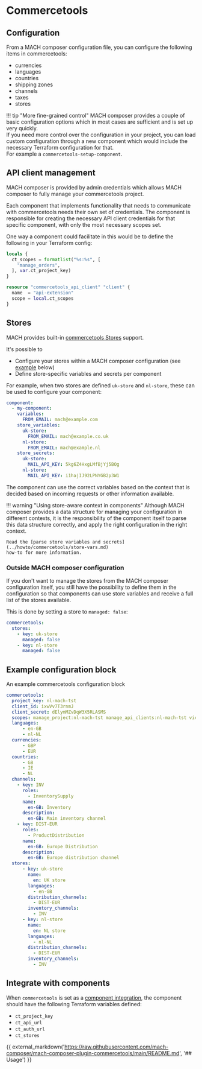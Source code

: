 # Commercetools

## Configuration

From a MACH composer configuration file, you can configure the following items
in commercetools:

- currencies
- languages
- countries
- shipping zones
- channels
- taxes
- stores

!!! tip "More fine-grained control"
    MACH composer provides a couple of basic configuration options which in most
    cases are sufficient and is set up very quickly.<br>
    If you need more control over the configuration in your project, you can
    load custom configuration through a new component which would include the
    necessary Terraform configuration for that.<br>
    For example a `commercetools-setup-component`.

## API client management

MACH composer is provided by admin credentials which allows MACH composer to
fully manage your commercetools project.

Each component that implements functionality that needs to communicate with
commercetools needs their own set of credentials.
The component is responsible for creating the necessary API client credentials
for that specific component, with only the most necessary scopes set.

One way a component could facilitate in this would be to define the following in
your Terraform config:

```terraform
locals {
  ct_scopes = formatlist("%s:%s", [
    "manage_orders",
  ], var.ct_project_key)
}

resource "commercetools_api_client" "client" {
  name  = "api-extension"
  scope = local.ct_scopes
}
```

## Stores

MACH provides built-in [commercetools Stores](https://docs.commercetools.com/api/projects/stores) support.

It's possible to

- Configure your stores within a MACH composer configuration
  (see [example](#example-configuration-block) below)
- Define store-specific variables and secrets per component

For example, when two stores are defined `uk-store` and `nl-store`, these can be
used to configure your component:

```yaml
component:
  - my-component:
    variables:
      FROM_EMAIL: mach@example.com
    store_variables:
      uk-store:
        FROM_EMAIL: mach@example.co.uk
      nl-store:
        FROM_EMAIL: mach@example.nl
    store_secrets:
      uk-store:
        MAIL_API_KEY: 5kg6Z4HxgLMfBjYj5BOg
      nl-store:
        MAIL_API_KEY: i1hajIJ92LPNYGB2p3W1
```

The component can use the correct variables based on the context that is decided
based on incoming requests or other information available.

!!! warning "Using store-aware context in components"
    Although MACH composer provides a data structure for managing your
    configuration in different contexts, it is the responsibility of the
    component itself to parse this data structure correctly, and apply the right
    configuration in the right context.

    Read the [parse store variables and secrets](../howto/commercetools/store-vars.md)
    how-to for more information.

### Outside MACH composer configuration

If you don't want to manage the stores from the MACH composer configuration
itself, you still have the possibility to define them in the configuration so
that components can use store variables and receive a full list of the stores
available.

This is done by setting a store to `managed: false`:

```yaml
commercetools:
  stores:
    - key: uk-store
      managed: false
    - key: nl-store
      managed: false
```

## Example configuration block

An example commercetools configuration block

```yaml
commercetools:
  project_key: nl-mach-tst
  client_id: ixwVv7T3rnmJ
  client_secret: dElymMZvDqW3X5RLASMS
  scopes: manage_project:nl-mach-tst manage_api_clients:nl-mach-tst view_api_clients:nl-mach-tst
  languages:
      - en-GB
      - nl-NL
  currencies:
      - GBP
      - EUR
  countries:
      - GB
      - IE
      - NL
  channels:
    - key: INV
      roles:
        - InventorySupply
      name:
        en-GB: Inventory
      description:
        en-GB: Main inventory channel
    - key: DIST-EUR
      roles:
        - ProductDistribution
      name:
        en-GB: Europe Distribution
      description:
        en-GB: Europe distribution channel
  stores:
      - key: uk-store
        name:
          en: UK store
        languages:
          - en-GB
        distribution_channels:
          - DIST-EUR
        inventory_channels:
          - INV
      - key: nl-store
        name:
          en: NL store
        languages:
          - nl-NL
        distribution_channels:
          - DIST-EUR
        inventory_channels:
          - INV
```

## Integrate with components

When `commercetools` is set as a [component integration](../reference/syntax/component.md#optional),
the component should have the following Terraform variables defined:

- `ct_project_key`
- `ct_api_url`
- `ct_auth_url`
- `ct_stores`

{{ external_markdown('https://raw.githubusercontent.com/mach-composer/mach-composer-plugin-commercetools/main/README.md', '## Usage') }}
